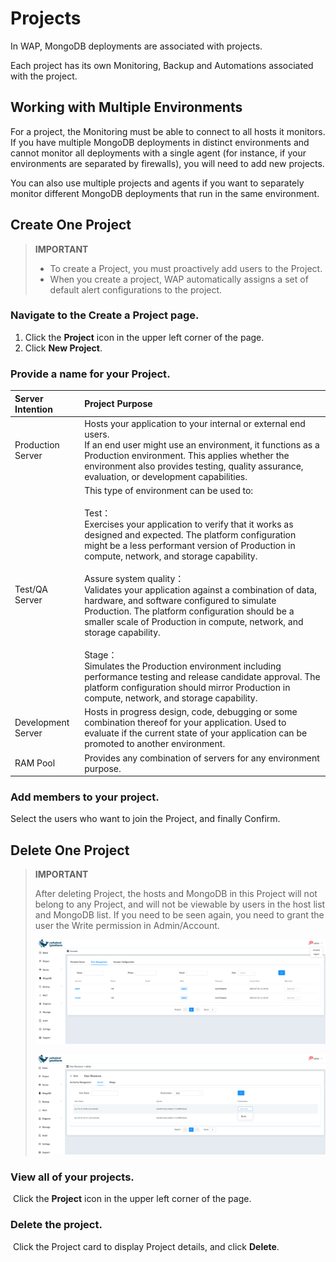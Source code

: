 # Projects

In WAP, MongoDB deployments are associated with projects.

Each project has its own Monitoring, Backup and Automations associated with the project.

## Working with Multiple Environments

For a project, the Monitoring must be able to connect to all hosts it monitors. If you have multiple MongoDB deployments in distinct environments and cannot monitor all deployments with a single agent (for instance, if your environments are separated by firewalls), you will need to add new projects.

You can also use multiple projects and agents if you want to separately monitor different MongoDB deployments that run in the same environment.



## Create One Project

> **IMPORTANT**
>
> * To create a Project, you must proactively add users to the Project.
> * When you create a project, WAP automatically assigns a set of default alert configurations to the project.



### Navigate to the **Create a Project** page.

1. Click the **Project** icon in the upper left corner of the page.
2. Click **New Project**.



### Provide a name for your **Project**.

| Server Intention   | Project Purpose                                              |
| :----------------- | :----------------------------------------------------------- |
| Production Server  | Hosts your application to your internal or external end users. <br />If an end user might use an environment, it functions as a Production environment. This applies whether the environment also provides testing, quality assurance, evaluation, or development capabilities. |
| Test/QA Server     | This type of environment can be used to:<br /><br />Test：<br />Exercises your application to verify that it works as designed and expected. The platform configuration might be a less performant version of Production in compute, network, and storage capability.<br /><br />Assure system quality：<br />Validates your application against a combination of data, hardware, and software configured to simulate Production. The platform configuration should be a smaller scale of Production in compute, network, and storage capability.<br /><br />Stage：<br />Simulates the Production environment including performance testing and release candidate approval. The platform configuration should mirror Production in compute, network, and storage capability. |
| Development Server | Hosts in progress design, code, debugging or some combination thereof for your application. Used to evaluate if the current state of your application can be promoted to another environment. |
| RAM Pool           | Provides any combination of servers for any environment purpose. |



### Add members to your project.

Select the users who want to join the Project, and finally Confirm.



## Delete One Project

>  **IMPORTANT**
>
> After deleting Project, the hosts and MongoDB in this Project will not belong to any Project, and will not be viewable by users in the host list and MongoDB list. If you need to be seen again, you need to grant the user the Write permission in Admin/Account.
>
> ![01-Projects-delete](../images/03-Projects/01-Projects-delete.png)
>
> ![02-Projects-Resource](../images/03-Projects/02-Projects-Resource.png)



### View all of your projects.

​	Click the **Project** icon in the upper left corner of the page. 



### Delete the project.

​	Click the Project card to display Project details, and click **Delete**.

